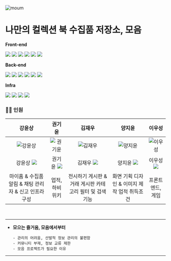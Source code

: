 ![moum](https://github.com/user-attachments/assets/b22aa708-e791-4c17-8151-27edb7f4dd58)
# **나만의 컬렉션 북 수집품 저장소, 모음**

<div align="left">

**Front-end**

<img src="https://img.shields.io/badge/html5-E34F26?style=for-the-badge&logo=html5&logoColor=white">
<img src="https://img.shields.io/badge/css-1572B6?style=for-the-badge&logo=css3&logoColor=white">
<img src="https://img.shields.io/badge/javascript-F7DF1E?style=for-the-badge&logo=javascript&logoColor=black">
<img src="https://img.shields.io/badge/bootstrap-7952B3?style=for-the-badge&logo=bootstrap&logoColor=white">
<img src="https://img.shields.io/badge/thymeleaf-005F0F?style=for-the-badge&logo=thymeleaf&logoColor=white">
<img src="https://img.shields.io/badge/jquery-0769AD?style=for-the-badge&logo=jquery&logoColor=white">



**Back-end**

<img src="https://img.shields.io/badge/springboot-6DB33F?style=for-the-badge&logo=springboot&logoColor=white">
<img src="https://img.shields.io/badge/java-007396?style=for-the-badge&logo=java&logoColor=white">
<img src="https://img.shields.io/badge/python-3776AB?style=for-the-badge&logo=python&logoColor=white">
<img src="https://img.shields.io/badge/mysql-4479A1?style=for-the-badge&logo=mysql&logoColor=white">
<img src="https://img.shields.io/badge/mybatis-000000?style=for-the-badge&logo=mybatis&logoColor=white">
<img src="https://img.shields.io/badge/Kafka-231F20?style=for-the-badge&logo=apache-kafka&logoColor=white">


**Infra**

<img src="https://img.shields.io/badge/navercloud-03C75A?style=for-the-badge&logo=naver&logoColor=white">
<img src="https://img.shields.io/badge/Docker-2496ED?style=for-the-badge&logo=docker&logoColor=white">
<img src="https://img.shields.io/badge/Jenkins-6D6B6D?style=for-the-badge&logo=jenkins&logoColor=white">
<img src="https://img.shields.io/badge/github-181717?style=for-the-badge&logo=github&logoColor=white">

</div>

### 🧑‍🎓 인원

|강윤상|권기윤|김재우|양지윤|이우성|
|:---:|:---:|:---:|:---:|:---:|
|![강윤상](https://github.com/user-attachments/assets/6545033e-b5ca-49e3-ac4e-bd46232b8feb)|![권기윤](https://github.com/user-attachments/assets/44cb38ac-a51e-4c7c-89be-1798e21a0fa0)|![김재우](https://github.com/user-attachments/assets/e6de6fba-b6fa-4890-9e36-06464fd350c1)|![양지윤](https://github.com/user-attachments/assets/1becc7c8-be23-40cd-8479-0d2b9d37af42)|![이우성](https://github.com/user-attachments/assets/c34adb34-6b89-4a62-8299-ecb5b352fa93)|
|강윤상 [<img src="https://img.shields.io/badge/GitHub-181717?style=flat-square&logo=GitHub&logoColor=white"/>](https://github.com/chocolithm)|권기윤 [<img src="https://img.shields.io/badge/GitHub-181717?style=flat-square&logo=GitHub&logoColor=white"/>](https://github.com/Homez96)|김재우 [<img src="https://img.shields.io/badge/GitHub-181717?style=flat-square&logo=GitHub&logoColor=white"/>](https://github.com/stereokim123)|양지윤 [<img src="https://img.shields.io/badge/GitHub-181717?style=flat-square&logo=GitHub&logoColor=white"/>](https://github.com/j1yunn)|이우성 [<img src="https://img.shields.io/badge/GitHub-181717?style=flat-square&logo=GitHub&logoColor=white"/>](https://github.com/Nari-Lee)
|마이홈 & 수집품 알림 & 채팅 관리자 & 신고 인프라 구성|업적, 하비위키|전시하기 게시판 & 거래 게시판 카테고리 필터 및 검색 기능|화면 기획 디자인 & 이미지 제작 업적 취득조건|프론트엔드, 게임|회원 가입 및 로그인 간편 로그인 회원 수정/삭제|


<br/>

<hr/>

- **모으는 즐거움, 모음에서부터**
  ```
  - 관리의 어려움, 산발적 정보 관리의 불편함
  - 커뮤니티 부재, 정보 교류 제한
  - 모음 프로젝트가 필요한 이유
  ```

<hr/>
